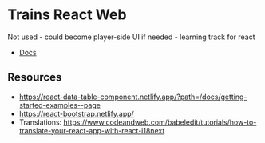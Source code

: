 # Trains React Web

Not used - could become player-side UI if needed - learning track for react

- [Docs](../docs/README.md)

## Resources

- https://react-data-table-component.netlify.app/?path=/docs/getting-started-examples--page 
- https://react-bootstrap.netlify.app/
- Translations: https://www.codeandweb.com/babeledit/tutorials/how-to-translate-your-react-app-with-react-i18next

